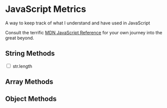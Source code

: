 # JavaScript Metrics

A way to keep track of what I understand and have used in JavaScript

Consult the terrific [MDN JavaScript Reference](https://developer.mozilla.org/en-US/docs/Web/JavaScript/Reference?redirectlocale=en-US&redirectslug=JavaScript%2FReference) for your own journey into the great beyond.

## String Methods

<input type="checkbox" id="string1" value="string-checkbox-1"> <label for="string1">str.length</label>

## Array Methods


## Object Methods
